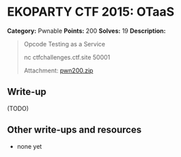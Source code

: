 # EKOPARTY CTF 2015: OTaaS

**Category:** Pwnable
**Points:** 200
**Solves:** 19
**Description:**

> Opcode Testing as a Service
>
> nc ctfchallenges.ctf.site 50001
> 
> Attachment: [pwn200.zip](./pwn200.zip)


## Write-up

(TODO)

## Other write-ups and resources

* none yet
